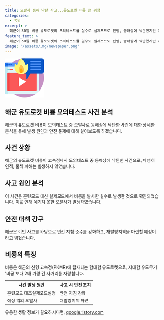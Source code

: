 ```yaml
---
title: 오발사 동해 낙탄 사고...유도로켓 비룡 큰 위험
categories:
  - 국방
excerpt: >
  해군이 30일 비룡 유도로켓의 모의테스트를 실수로 실제모드로 진행, 동해상에 낙탄했지만 피해는 없었다. 해군은 안전 지침 미준수 원인을 분석하고 재발방지책을 세울 예정이라고 밝혔다. 사고로부터 큰 피해가 발생하지는 않았으나, 안전 문제에 대한 심각성이 부각되고 있다.
feature_text: >
  해군이 30일 비룡 유도로켓의 모의테스트를 실수로 실제모드로 진행, 동해상에 낙탄했지만 피해는 없었다. 해군은 안전 지침 미준수 원인을 분석하고 재발방지책을 세울 예정이라고 밝혔다. 사고로부터 큰 피해가 발생하지는 않았으나, 안전 문제에 대한 심각성이 부각되고 있다.
image: '/assets/img/newspaper.png'
---
```


<p><img src="/assets/img/news.png" alt="rentncar 속보" /></p>

<h2 data-ke-size="size26">해군 유도로켓 비룡 모의테스트 사건 분석</h2>

<p data-ke-size="size16">해군의 유도로켓 비룡이 모의테스트 중 오발사로 동해상에 낙탄한 사건에 대한 상세한 분석을 통해 발생 원인과 안전 문제에 대해 알아보도록 하겠습니다.</p>

<h2 data-ke-size="size26">사건 상황</h2>

<p data-ke-size="size16">해군의 유도로켓 비룡이 고속정에서 모의테스트 중 동해상에 낙탄한 사건으로, 다행히 인적, 물적 피해는 발생하지 않았습니다.</p>

<h2 data-ke-size="size26">사고 원인 분석</h2>

<p data-ke-size="size16">이 사건은 훈련모드 대신 실제모드에서 비룡을 발사한 실수로 발생한 것으로 확인되었습니다. 이로 인해 예기치 못한 오발사가 발생하였습니다.</p>

<h2 data-ke-size="size26">안전 대책 강구</h2>

<p data-ke-size="size16">해군은 이번 사고를 바탕으로 안전 지침 준수를 강화하고, 재발방지책을 마련할 예정이라고 밝혔습니다.</p>

<h2 data-ke-size="size26">비룡의 특징</h2>

<p data-ke-size="size16">비룡은 해군의 신형 고속정(PKMR)에 탑재되는 함대함 유도로켓으로, 지대함 유도무기 '비궁'보다 2배 가량 긴 사거리를 자랑합니다.</p>

<table>
  <tr>
    <th>사건 발생 원인</th>
    <th>사고 시 안전 조치</th>
  </tr>
  <tr>
    <td>훈련모드 대조실제모드설정</td>
    <td>안전 지침 강화</td>
  </tr>
  <tr>
    <td>예상 밖의 오발사</td>
    <td>재발방지책 마련</td>
  </tr>
</table>
유용한 생활 정보가 필요하시다면, <a href="https://qoogle.tistory.com" rel="dofollow">qoogle.tistory.com</a>


